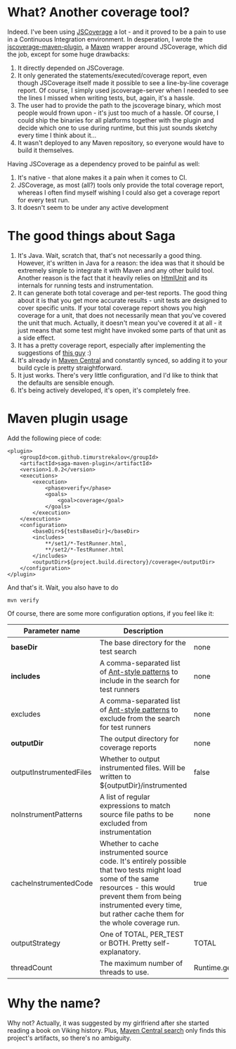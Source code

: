 What? Another coverage tool?
============================

Indeed. I've been using [JSCoverage](http://siliconforks.com/jscoverage/) a lot - and it proved to be a pain to use in
a Continuous Integration environment. In desperation, I wrote the
[jscoverage-maven-plugin](https://github.com/timurstrekalov/jscoverage-maven-plugin), a
[Maven](http://maven.apache.org/) wrapper around JSCoverage, which did the job, except for some huge drawbacks:

1. It directly depended on JSCoverage.
2. It only generated the statements/executed/coverage report, even though JSCoverage itself made it possible to see
    a line-by-line coverage report. Of course, I simply used jscoverage-server when I needed to see the lines I missed
    when writing tests, but, again, it's a hassle.
3. The user had to provide the path to the jscoverage binary, which most people would frown upon -
    it's just too much of a hassle. Of course, I could ship the binaries for all platforms together with the plugin
    and decide which one to use during runtime, but this just sounds sketchy every time I think about it...
4. It wasn't deployed to any Maven repository, so everyone would have to build it themselves.

Having JSCoverage as a dependency proved to be painful as well:

1. It's native - that alone makes it a pain when it comes to CI.
2. JSCoverage, as most (all?) tools only provide the total coverage report, whereas I often find myself wishing I could
    also get a coverage report for every test run.
3. It doesn't seem to be under any active development

The good things about Saga
==========================

1. It's Java. Wait, scratch that, that's not necessarily a good thing. However, it's written in Java for a reason: the
    idea was that it should be extremely simple to integrate it with Maven and any other build tool. Another reason is
    the fact that it heavily relies on [HtmlUnit](http://htmlunit.sourceforge.net/) and its internals for running
    tests and instrumentation.
2. It can generate both total coverage and per-test reports. The good thing about it is that you get more accurate
    results - unit tests are designed to cover specific units. If your total coverage report shows you high coverage
    for a unit, that does not necessarily mean that you've covered the unit that much. Actually, it doesn't mean you've
    covered it at all - it just means that some test might have invoked some parts of that unit as a side effect.
3. It has a pretty coverage report, especially after implementing the suggestions of
    [this guy](https://github.com/vectart) :)
4. It's already in [Maven Central](http://repo1.maven.org/) and constantly synced, so adding it to your build cycle
    is pretty straightforward.
5. It just works. There's very little configuration, and I'd like to think that the defaults are sensible enough.
6. It's being actively developed, it's open, it's completely free.

Maven plugin usage
==================

Add the following piece of code:

    <plugin>
        <groupId>com.github.timurstrekalov</groupId>
        <artifactId>saga-maven-plugin</artifactId>
        <version>1.0.2</version>
        <executions>
            <execution>
                <phase>verify</phase>
                <goals>
                    <goal>coverage</goal>
                </goals>
            </execution>
        </executions>
        <configuration>
            <baseDir>${testsBaseDir}</baseDir>
            <includes>
                **/set1/*-TestRunner.html,
                **/set2/*-TestRunner.html
            </includes>
            <outputDir>${project.build.directory}/coverage</outputDir>
        </configuration>
    </plugin>

And that's it. Wait, you also have to do

    mvn verify

Of course, there are some more configuration options, if you feel like it:

<table>
    <thead>
        <tr>
            <th>Parameter name</th>
            <th>Description</th>
            <th>Default value</th>
        </tr>
    </thead>
    <tbody>
        <tr>
            <td><strong>baseDir</strong></td>
            <td>The base directory for the test search</td>
            <td>none</td>
        </tr>
        <tr>
            <td><strong>includes</strong></td>
            <td>
                A comma-separated list of
                <a href="http://ant.apache.org/manual/dirtasks.html#patterns">Ant-style patterns</a> to include in
                the search for test runners
            </td>
            <td>none</td>
        </tr>
        <tr>
            <td>excludes</td>
            <td>
                A comma-separated list of
                <a href="http://ant.apache.org/manual/dirtasks.html#patterns">Ant-style patterns</a> to exclude from
                the search for test runners
            </td>
            <td>none</td>
        </tr>
        <tr>
            <td><strong>outputDir</strong></td>
            <td>The output directory for coverage reports</td>
            <td>none</td>
        </tr>
        <tr>
            <td>outputInstrumentedFiles</td>
            <td>Whether to output instrumented files. Will be written to ${outputDir}/instrumented</td>
            <td>false</td>
        </tr>
        <tr>
            <td>noInstrumentPatterns</td>
            <td>A list of regular expressions to match source file paths to be excluded from instrumentation</td>
            <td>none</td>
        </tr>
        <tr>
            <td>cacheInstrumentedCode</td>
            <td>
                Whether to cache instrumented source code. It's entirely possible that two tests might load some of the
                same resources - this would prevent them from being instrumented every time, but rather cache them for
                the whole coverage run.
            </td>
            <td>true</td>
        </tr>
        <tr>
            <td>outputStrategy</td>
            <td>One of TOTAL, PER_TEST or BOTH. Pretty self-explanatory.</td>
            <td>TOTAL</td>
        </tr>
        <tr>
            <td>threadCount</td>
            <td>The maximum number of threads to use.</td>
            <td>Runtime.getRuntime().availableProcessors()</td>
        </tr>
    </tbody>
</table>

Why the name?
=============

Why not? Actually, it was suggested by my girlfriend after she started reading a book on Viking history. Plus,
[Maven Central search](search.maven.org) only finds this project's artifacts, so there's no ambiguity.

